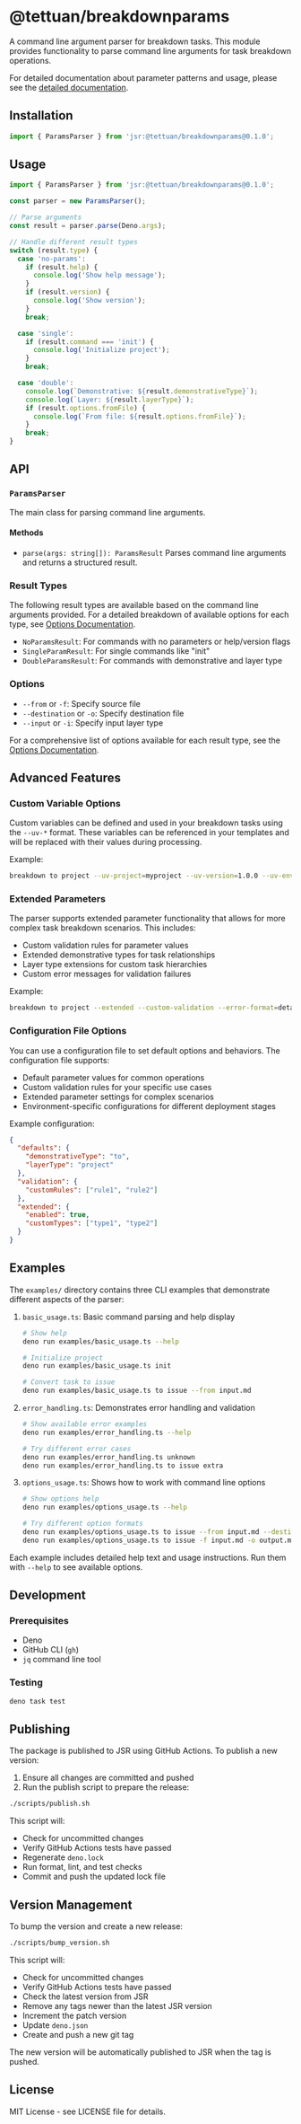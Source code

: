 # @tettuan/breakdownparams

A command line argument parser for breakdown tasks. This module provides functionality to parse command line arguments for task breakdown operations.

For detailed documentation about parameter patterns and usage, please see the [detailed documentation](docs/index.md).

## Installation

```ts
import { ParamsParser } from 'jsr:@tettuan/breakdownparams@0.1.0';
```

## Usage

```ts
import { ParamsParser } from 'jsr:@tettuan/breakdownparams@0.1.0';

const parser = new ParamsParser();

// Parse arguments
const result = parser.parse(Deno.args);

// Handle different result types
switch (result.type) {
  case 'no-params':
    if (result.help) {
      console.log('Show help message');
    }
    if (result.version) {
      console.log('Show version');
    }
    break;

  case 'single':
    if (result.command === 'init') {
      console.log('Initialize project');
    }
    break;

  case 'double':
    console.log(`Demonstrative: ${result.demonstrativeType}`);
    console.log(`Layer: ${result.layerType}`);
    if (result.options.fromFile) {
      console.log(`From file: ${result.options.fromFile}`);
    }
    break;
}
```

## API

### `ParamsParser`

The main class for parsing command line arguments.

#### Methods

- `parse(args: string[]): ParamsResult`
  Parses command line arguments and returns a structured result.

### Result Types

The following result types are available based on the command line arguments provided. For a detailed breakdown of available options for each type, see [Options Documentation](docs/options.md).

- `NoParamsResult`: For commands with no parameters or help/version flags
- `SingleParamResult`: For single commands like "init"
- `DoubleParamsResult`: For commands with demonstrative and layer type

### Options

- `--from` or `-f`: Specify source file
- `--destination` or `-o`: Specify destination file
- `--input` or `-i`: Specify input layer type

For a comprehensive list of options available for each result type, see the [Options Documentation](docs/options.md).

## Advanced Features

### Custom Variable Options
Custom variables can be defined and used in your breakdown tasks using the `--uv-*` format. These variables can be referenced in your templates and will be replaced with their values during processing.

Example:
```bash
breakdown to project --uv-project=myproject --uv-version=1.0.0 --uv-environment=production
```

### Extended Parameters
The parser supports extended parameter functionality that allows for more complex task breakdown scenarios. This includes:
- Custom validation rules for parameter values
- Extended demonstrative types for task relationships
- Layer type extensions for custom task hierarchies
- Custom error messages for validation failures

Example:
```bash
breakdown to project --extended --custom-validation --error-format=detailed
```

### Configuration File Options
You can use a configuration file to set default options and behaviors. The configuration file supports:
- Default parameter values for common operations
- Custom validation rules for your specific use cases
- Extended parameter settings for complex scenarios
- Environment-specific configurations for different deployment stages

Example configuration:
```json
{
  "defaults": {
    "demonstrativeType": "to",
    "layerType": "project"
  },
  "validation": {
    "customRules": ["rule1", "rule2"]
  },
  "extended": {
    "enabled": true,
    "customTypes": ["type1", "type2"]
  }
}
```

## Examples

The `examples/` directory contains three CLI examples that demonstrate different aspects of the parser:

1. `basic_usage.ts`: Basic command parsing and help display
   ```bash
   # Show help
   deno run examples/basic_usage.ts --help

   # Initialize project
   deno run examples/basic_usage.ts init

   # Convert task to issue
   deno run examples/basic_usage.ts to issue --from input.md
   ```

2. `error_handling.ts`: Demonstrates error handling and validation
   ```bash
   # Show available error examples
   deno run examples/error_handling.ts --help

   # Try different error cases
   deno run examples/error_handling.ts unknown
   deno run examples/error_handling.ts to issue extra
   ```

3. `options_usage.ts`: Shows how to work with command line options
   ```bash
   # Show options help
   deno run examples/options_usage.ts --help

   # Try different option formats
   deno run examples/options_usage.ts to issue --from input.md --destination output.md
   deno run examples/options_usage.ts to issue -f input.md -o output.md
   ```

Each example includes detailed help text and usage instructions. Run them with `--help` to see available options.

## Development

### Prerequisites

- Deno
- GitHub CLI (`gh`)
- `jq` command line tool

### Testing

```bash
deno task test
```

## Publishing

The package is published to JSR using GitHub Actions. To publish a new version:

1. Ensure all changes are committed and pushed
2. Run the publish script to prepare the release:

```bash
./scripts/publish.sh
```

This script will:

- Check for uncommitted changes
- Verify GitHub Actions tests have passed
- Regenerate `deno.lock`
- Run format, lint, and test checks
- Commit and push the updated lock file

## Version Management

To bump the version and create a new release:

```bash
./scripts/bump_version.sh
```

This script will:

- Check for uncommitted changes
- Verify GitHub Actions tests have passed
- Check the latest version from JSR
- Remove any tags newer than the latest JSR version
- Increment the patch version
- Update `deno.json`
- Create and push a new git tag

The new version will be automatically published to JSR when the tag is pushed.

## License

MIT License - see LICENSE file for details.
